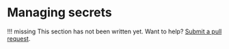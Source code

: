 # Managing secrets

!!! missing
    This section has not been written yet. Want to help? [Submit a pull request](/).
